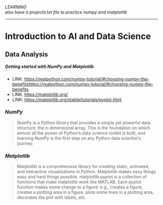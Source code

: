 *LEARNING* <br>
*also have a projects.txt file to practice numpy and matplotlib*

---

# Introduction to AI and Data Science

## Data Analysis
##### Getting started with NumPy and Matplotlib

- LINK: https://realpython.com/numpy-tutorial/#choosing-numpy-the-benefitshttps://realpython.com/numpy-tutorial/#choosing-numpy-the-benefits
- LINK: https://matplotlib.org/
- LINK: https://matplotlib.org/stable/tutorials/pyplot.html

### ***NumPy***
> NumPy is a Python library that provides a simple yet powerful data structure: the n-dimensional array. This is the foundation on which almost all the power of Python’s data science toolkit is built, and learning NumPy is the first step on any Python data scientist’s journey.

### ***Matplotlib***
> Matplotlib is a comprehensive library for creating static, animated, and interactive visualizations in Python. Matplotlib makes easy things easy and hard things possible.
matplotlib.pyplot is a collection of functions that make matplotlib work like MATLAB. Each pyplot function makes some change to a figure: e.g., creates a figure, creates a plotting area in a figure, plots some lines in a plotting area, decorates the plot with labels, etc.

